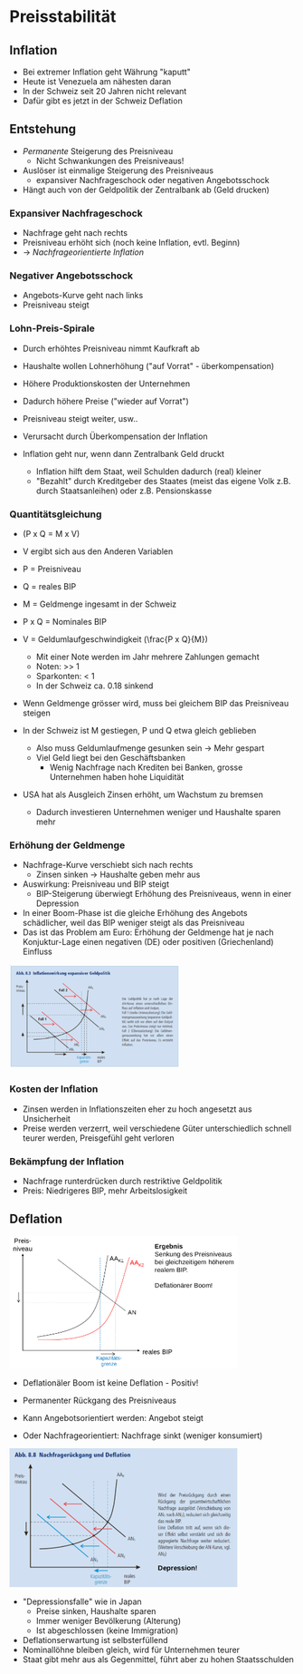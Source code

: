 # Preisstabilität

## Inflation
- Bei extremer Inflation geht Währung "kaputt"
- Heute ist Venezuela am nähesten daran
- In der Schweiz seit 20 Jahren nicht relevant
- Dafür gibt es jetzt in der Schweiz Deflation

## Entstehung
- *Permanente* Steigerung des Preisniveau
    - Nicht Schwankungen des Preisniveaus!
- Auslöser ist einmalige Steigerung des Preisniveaus
    - expansiver Nachfrageschock oder negativen Angebotsschock
- Hängt auch von der Geldpolitik der Zentralbank ab (Geld drucken)

### Expansiver Nachfrageschock
- Nachfrage geht nach rechts
- Preisniveau erhöht sich (noch keine Inflation, evtl. Beginn)
- -> *Nachfrageorientierte Inflation*

### Negativer Angebotsschock
- Angebots-Kurve geht nach links
- Preisniveau steigt

### Lohn-Preis-Spirale
- Durch erhöhtes Preisniveau nimmt Kaufkraft ab
- Haushalte wollen Lohnerhöhung ("auf Vorrat" - überkompensation)
- Höhere Produktionskosten der Unternehmen
- Dadurch höhere Preise ("wieder auf Vorrat")
- Preisniveau steigt weiter, usw..

- Verursacht durch Überkompensation der Inflation
- Inflation geht nur, wenn dann Zentralbank Geld druckt
    - Inflation hilft dem Staat, weil Schulden dadurch (real) kleiner
    - "Bezahlt" durch Kreditgeber des Staates (meist das eigene Volk z.B. durch Staatsanleihen) oder z.B. Pensionskasse

### Quantitätsgleichung
- \(P x Q = M x V\)
- V ergibt sich aus den Anderen Variablen
- P = Preisniveau
- Q = reales BIP
- M = Geldmenge ingesamt in der Schweiz
- P x Q = Nominales BIP
- V = Geldumlaufgeschwindigkeit \(\frac{P x Q}{M}\)
    - Mit einer Note werden im Jahr mehrere Zahlungen gemacht
    - Noten: >> 1
    - Sparkonten: < 1
    - In der Schweiz ca. 0.18 sinkend
- Wenn Geldmenge grösser wird, muss bei gleichem BIP das Preisniveau steigen
- In der Schweiz ist M gestiegen, P und Q etwa gleich geblieben
    - Also muss Geldumlaufmenge gesunken sein -> Mehr gespart
    - Viel Geld liegt bei den Geschäftsbanken
        - Wenig Nachfrage nach Krediten bei Banken, grosse Unternehmen haben hohe Liquidität

- USA hat als Ausgleich Zinsen erhöht, um Wachstum zu bremsen
    - Dadurch investieren Unternehmen weniger und Haushalte sparen mehr

### Erhöhung der Geldmenge
- Nachfrage-Kurve verschiebt sich nach rechts
    - Zinsen sinken -> Haushalte geben mehr aus
- Auswirkung: Preisniveau und BIP steigt
    - BIP-Steigerung überwiegt Erhöhung des Preisniveaus, wenn in einer Depression
- In einer Boom-Phase ist die gleiche Erhöhung des Angebots schädlicher, weil das BIP weniger steigt als das Preisniveau
- Das ist das Problem am Euro: Erhöhung der Geldmenge hat je nach Konjuktur-Lage einen negativen (DE) oder positiven (Griechenland) Einfluss

<img src="img/expansive_geldpolitik.png" style="max-width: 60%" />

### Kosten der Inflation
- Zinsen werden in Inflationszeiten eher zu hoch angesetzt aus Unsicherheit
- Preise werden verzerrt, weil verschiedene Güter unterschiedlich schnell teurer werden, Preisgefühl geht verloren

### Bekämpfung der Inflation
- Nachfrage runterdrücken durch restriktive Geldpolitik
- Preis: Niedrigeres BIP, mehr Arbeitslosigkeit

## Deflation

<img src="img/deflation_boom.png" style="max-width: 80%" />

- Deflationäler Boom ist keine Deflation - Positiv!

- Permanenter Rückgang des Preisniveaus
- Kann Angebotsorientiert werden: Angebot steigt
- Oder Nachfrageorientiert: Nachfrage sinkt (weniger konsumiert)

<img src="img/deflation.png" style="max-width: 80%" />

- "Depressionsfalle" wie in Japan
    - Preise sinken, Haushalte sparen
    - Immer weniger Bevölkerung (Alterung)
    - Ist abgeschlossen (keine Immigration)
- Deflationserwartung ist selbsterfüllend
- Nominallöhne bleiben gleich, wird für Unternehmen teurer
- Staat gibt mehr aus als Gegenmittel, führt aber zu hohen Staatsschulden

